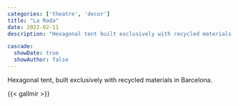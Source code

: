 ```yaml
---
categories: ['theatre', 'decor']
title: "La Roda"
date: 2022-02-11
description: "Hexagonal tent built exclusively with recycled materials in Barcelona."

cascade:
  showDate: true
  showAuthor: false
---
```


Hexagonal tent, built exclusively with recycled materials in Barcelona.
<br>

{{< gallmir >}}
